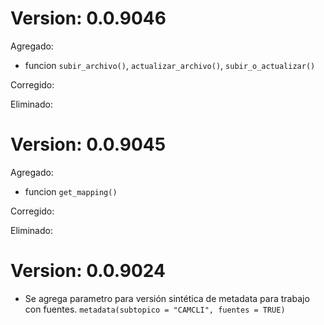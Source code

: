 # Version: 0.0.9046

Agregado:
- funcion `subir_archivo()`, `actualizar_archivo()`, `subir_o_actualizar()`

Corregido:

Eliminado:

# Version: 0.0.9045

Agregado:
- funcion `get_mapping()` 

Corregido:

Eliminado:

# Version: 0.0.9024

* Se agrega parametro para versión sintética de metadata para trabajo con fuentes. `metadata(subtopico = "CAMCLI", fuentes = TRUE)`
